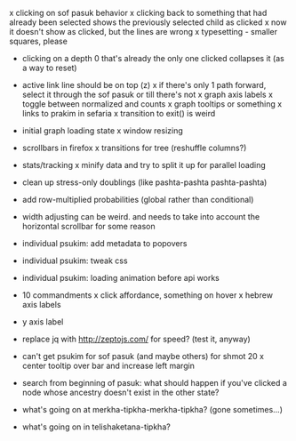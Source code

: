 x clicking on sof pasuk behavior
x clicking back to something that had already been selected shows the previously selected child as clicked
    x now it doesn't show as clicked, but the lines are wrong
x typesetting
    - smaller squares, please
- clicking on a depth 0 that's already the only one clicked collapses it (as a way to reset)
- active link line should be on top (z)
x if there's only 1 path forward, select it through the sof pasuk or till there's not
x graph axis labels
x toggle between normalized and counts
x graph tooltips or something
x links to prakim in sefaria
x transition to exit() is weird
- initial graph loading state
x window resizing
- scrollbars in firefox
x transitions for tree (reshuffle columns?)
- stats/tracking
x minify data and try to split it up for parallel loading
- clean up stress-only doublings (like pashta-pashta pashta-pashta)
- add row-multiplied probabilities (global rather than conditional)
- width adjusting can be weird. and needs to take into account the horizontal scrollbar for some reason
- individual psukim: add metadata to popovers
- individual psukim: tweak css
- individual psukim: loading animation before api works
- 10 commandments
x click affordance, something on hover
x hebrew axis labels
- y axis label
- replace jq with http://zeptojs.com/ for speed? (test it, anyway)
- can't get psukim for sof pasuk (and maybe others) for shmot 20
x center tooltip over bar and increase left margin
- search from beginning of pasuk: what should happen if you've clicked a node whose ancestry doesn't exist in the other state?

- what's going on at merkha-tipkha-merkha-tipkha? (gone sometimes…)
- what's going on in telishaketana-tipkha?
